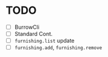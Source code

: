# TODO

- [ ] BurrowCli
- [ ] Standard Cont.
- [ ] `furnishing.list` update
- [ ] `furnishing.add`, `furnishing.remove`
